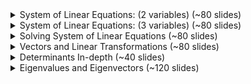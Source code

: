 <details>
    <summary>System of Linear Equations: (2 variables) (~80 slides)</summary>
    <br>
    <img src="slides/C1_W1/001.png">
    <img src="slides/C1_W1/002.png">
    <img src="slides/C1_W1/003.png">
    <img src="slides/C1_W1/004.png">
    <img src="slides/C1_W1/005.png">
    <img src="slides/C1_W1/006.png">
    <img src="slides/C1_W1/007.png">
    <img src="slides/C1_W1/008.png">
    <img src="slides/C1_W1/009.png">
    <img src="slides/C1_W1/010.png">
    <img src="slides/C1_W1/011.png">
    <img src="slides/C1_W1/012.png">
    <img src="slides/C1_W1/013.png">
    <img src="slides/C1_W1/014.png">
    <img src="slides/C1_W1/015.png">
    <img src="slides/C1_W1/016.png">
    <img src="slides/C1_W1/017.png">
    <img src="slides/C1_W1/018.png">
    <img src="slides/C1_W1/019.png">
    <img src="slides/C1_W1/020.png">
    <img src="slides/C1_W1/021.png">
    <img src="slides/C1_W1/022.png">
    <img src="slides/C1_W1/023.png">
    <img src="slides/C1_W1/024.png">
    <img src="slides/C1_W1/025.png">
    <img src="slides/C1_W1/026.png">
    <img src="slides/C1_W1/027.png">
    <img src="slides/C1_W1/028.png">
    <img src="slides/C1_W1/029.png">
    <img src="slides/C1_W1/030.png">
    <img src="slides/C1_W1/031.png">
    <img src="slides/C1_W1/032.png">
    <img src="slides/C1_W1/033.png">
    <img src="slides/C1_W1/034.png">
    <img src="slides/C1_W1/035.png">
    <img src="slides/C1_W1/036.png">
    <img src="slides/C1_W1/037.png">
    <img src="slides/C1_W1/038.png">
    <img src="slides/C1_W1/039.png">
    <img src="slides/C1_W1/040.png">
    <img src="slides/C1_W1/041.png">
    <img src="slides/C1_W1/042.png">
    <img src="slides/C1_W1/043.png">
    <img src="slides/C1_W1/044.png">
    <img src="slides/C1_W1/045.png">
    <img src="slides/C1_W1/046.png">
    <img src="slides/C1_W1/047.png">
    <img src="slides/C1_W1/048.png">
    <img src="slides/C1_W1/049.png">
    <img src="slides/C1_W1/050.png">
    <img src="slides/C1_W1/051.png">
    <img src="slides/C1_W1/052.png">
    <img src="slides/C1_W1/053.png">
    <img src="slides/C1_W1/054.png">
    <img src="slides/C1_W1/055.png">
    <img src="slides/C1_W1/056.png">
    <img src="slides/C1_W1/057.png">
    <img src="slides/C1_W1/058.png">
    <img src="slides/C1_W1/059.png">
    <img src="slides/C1_W1/060.png">
    <img src="slides/C1_W1/061.png">
    <img src="slides/C1_W1/062.png">
    <img src="slides/C1_W1/063.png">
    <img src="slides/C1_W1/064.png">
    <img src="slides/C1_W1/065.png">
    <img src="slides/C1_W1/066.png">
    <img src="slides/C1_W1/067.png">
    <img src="slides/C1_W1/068.png">
    <img src="slides/C1_W1/069.png">
    <img src="slides/C1_W1/070.png">
    <img src="slides/C1_W1/071.png">
    <img src="slides/C1_W1/072.png">
    <img src="slides/C1_W1/073.png">
    <img src="slides/C1_W1/074.png">
    <img src="slides/C1_W1/075.png">
    <img src="slides/C1_W1/076.png">
    <img src="slides/C1_W1/077.png">
    <img src="slides/C1_W1/078.png">
    <img src="slides/C1_W1/079.png">
    <img src="slides/C1_W1/080.png">
    <img src="slides/C1_W1/081.png">
</details>
<details>
    <summary>System of Linear Equations: (3 variables) (~80 slides)</summary>
    <br>
    <img src="slides/C1_W1/082.png">
    <img src="slides/C1_W1/083.png">
    <img src="slides/C1_W1/084.png">
    <img src="slides/C1_W1/085.png">
    <img src="slides/C1_W1/086.png">
    <img src="slides/C1_W1/087.png">
    <img src="slides/C1_W1/088.png">
    <img src="slides/C1_W1/089.png">
    <img src="slides/C1_W1/090.png">
    <img src="slides/C1_W1/091.png">
    <img src="slides/C1_W1/092.png">
    <img src="slides/C1_W1/093.png">
    <img src="slides/C1_W1/094.png">
    <img src="slides/C1_W1/095.png">
    <img src="slides/C1_W1/096.png">
    <img src="slides/C1_W1/097.png">
    <img src="slides/C1_W1/098.png">
    <img src="slides/C1_W1/099.png">
    <img src="slides/C1_W1/100.png">
    <img src="slides/C1_W1/101.png">
    <img src="slides/C1_W1/102.png">
    <img src="slides/C1_W1/103.png">
    <img src="slides/C1_W1/104.png">
    <img src="slides/C1_W1/105.png">
    <img src="slides/C1_W1/106.png">
    <img src="slides/C1_W1/107.png">
    <img src="slides/C1_W1/108.png">
    <img src="slides/C1_W1/109.png">
    <img src="slides/C1_W1/110.png">
    <img src="slides/C1_W1/111.png">
    <img src="slides/C1_W1/112.png">
    <img src="slides/C1_W1/113.png">
    <img src="slides/C1_W1/114.png">
    <img src="slides/C1_W1/115.png">
    <img src="slides/C1_W1/116.png">
    <img src="slides/C1_W1/117.png">
    <img src="slides/C1_W1/118.png">
    <img src="slides/C1_W1/119.png">
    <img src="slides/C1_W1/120.png">
    <img src="slides/C1_W1/121.png">
    <img src="slides/C1_W1/122.png">
    <img src="slides/C1_W1/123.png">
    <img src="slides/C1_W1/124.png">
    <img src="slides/C1_W1/125.png">
    <img src="slides/C1_W1/126.png">
    <img src="slides/C1_W1/127.png">
    <img src="slides/C1_W1/128.png">
    <img src="slides/C1_W1/129.png">
    <img src="slides/C1_W1/130.png">
    <img src="slides/C1_W1/131.png">
    <img src="slides/C1_W1/132.png">
    <img src="slides/C1_W1/133.png">
    <img src="slides/C1_W1/134.png">
    <img src="slides/C1_W1/135.png">
    <img src="slides/C1_W1/136.png">
    <img src="slides/C1_W1/137.png">
    <img src="slides/C1_W1/138.png">
    <img src="slides/C1_W1/139.png">
    <img src="slides/C1_W1/140.png">
    <img src="slides/C1_W1/141.png">
    <img src="slides/C1_W1/142.png">
    <img src="slides/C1_W1/143.png">
    <img src="slides/C1_W1/144.png">
    <img src="slides/C1_W1/145.png">
    <img src="slides/C1_W1/146.png">
    <img src="slides/C1_W1/147.png">
    <img src="slides/C1_W1/148.png">
    <img src="slides/C1_W1/149.png">
    <img src="slides/C1_W1/150.png">
    <img src="slides/C1_W1/151.png">
    <img src="slides/C1_W1/152.png">
    <img src="slides/C1_W1/153.png">
    <img src="slides/C1_W1/154.png">
    <img src="slides/C1_W1/155.png">
    <img src="slides/C1_W1/156.png">
    <img src="slides/C1_W1/157.png">
    <img src="slides/C1_W1/158.png">
    <img src="slides/C1_W1/159.png">
    <img src="slides/C1_W1/160.png">
</details>
<details>
    <summary>Solving System of Linear Equations (~80 slides)</summary>
    <br>
    <img src="slides/C1_W2/001.png">
    <img src="slides/C1_W2/002.png">
    <img src="slides/C1_W2/003.png">
    <img src="slides/C1_W2/004.png">
    <img src="slides/C1_W2/005.png">
    <img src="slides/C1_W2/006.png">
    <img src="slides/C1_W2/007.png">
    <img src="slides/C1_W2/008.png">
    <img src="slides/C1_W2/009.png">
    <img src="slides/C1_W2/010.png">
    <img src="slides/C1_W2/011.png">
    <img src="slides/C1_W2/012.png">
    <img src="slides/C1_W2/013.png">
    <img src="slides/C1_W2/014.png">
    <img src="slides/C1_W2/015.png">
    <img src="slides/C1_W2/016.png">
    <img src="slides/C1_W2/017.png">
    <img src="slides/C1_W2/018.png">
    <img src="slides/C1_W2/019.png">
    <img src="slides/C1_W2/020.png">
    <img src="slides/C1_W2/021.png">
    <img src="slides/C1_W2/022.png">
    <img src="slides/C1_W2/023.png">
    <img src="slides/C1_W2/024.png">
    <img src="slides/C1_W2/025.png">
    <img src="slides/C1_W2/026.png">
    <img src="slides/C1_W2/027.png">
    <img src="slides/C1_W2/028.png">
    <img src="slides/C1_W2/029.png">
    <img src="slides/C1_W2/030.png">
    <img src="slides/C1_W2/031.png">
    <img src="slides/C1_W2/032.png">
    <img src="slides/C1_W2/033.png">
    <img src="slides/C1_W2/034.png">
    <img src="slides/C1_W2/035.png">
    <img src="slides/C1_W2/036.png">
    <img src="slides/C1_W2/037.png">
    <img src="slides/C1_W2/038.png">
    <img src="slides/C1_W2/039.png">
    <img src="slides/C1_W2/040.png">
    <img src="slides/C1_W2/041.png">
    <img src="slides/C1_W2/042.png">
    <img src="slides/C1_W2/043.png">
    <img src="slides/C1_W2/044.png">
    <img src="slides/C1_W2/045.png">
    <img src="slides/C1_W2/046.png">
    <img src="slides/C1_W2/047.png">
    <img src="slides/C1_W2/048.png">
    <img src="slides/C1_W2/049.png">
    <img src="slides/C1_W2/050.png">
    <img src="slides/C1_W2/051.png">
    <img src="slides/C1_W2/052.png">
    <img src="slides/C1_W2/053.png">
    <img src="slides/C1_W2/054.png">
    <img src="slides/C1_W2/055.png">
    <img src="slides/C1_W2/056.png">
    <img src="slides/C1_W2/057.png">
    <img src="slides/C1_W2/058.png">
    <img src="slides/C1_W2/059.png">
    <img src="slides/C1_W2/060.png">
    <img src="slides/C1_W2/061.png">
    <img src="slides/C1_W2/062.png">
    <img src="slides/C1_W2/063.png">
    <img src="slides/C1_W2/064.png">
    <img src="slides/C1_W2/065.png">
    <img src="slides/C1_W2/066.png">
    <img src="slides/C1_W2/067.png">
    <img src="slides/C1_W2/068.png">
    <img src="slides/C1_W2/069.png">
    <img src="slides/C1_W2/070.png">
    <img src="slides/C1_W2/071.png">
    <img src="slides/C1_W2/072.png">
    <img src="slides/C1_W2/073.png">
    <img src="slides/C1_W2/074.png">
    <img src="slides/C1_W2/075.png">
    <img src="slides/C1_W2/076.png">
    <img src="slides/C1_W2/077.png">
    <img src="slides/C1_W2/078.png">
</details>
<details>
    <summary>Vectors and Linear Transformations (~80 slides)</summary>
    <br>
    <img src="slides/C1_W3/001.png">
    <img src="slides/C1_W3/002.png">
    <img src="slides/C1_W3/003.png">
    <img src="slides/C1_W3/004.png">
    <img src="slides/C1_W3/005.png">
    <img src="slides/C1_W3/006.png">
    <img src="slides/C1_W3/007.png">
    <img src="slides/C1_W3/008.png">
    <img src="slides/C1_W3/009.png">
    <img src="slides/C1_W3/010.png">
    <img src="slides/C1_W3/011.png">
    <img src="slides/C1_W3/012.png">
    <img src="slides/C1_W3/013.png">
    <img src="slides/C1_W3/014.png">
    <img src="slides/C1_W3/015.png">
    <img src="slides/C1_W3/016.png">
    <img src="slides/C1_W3/017.png">
    <img src="slides/C1_W3/018.png">
    <img src="slides/C1_W3/019.png">
    <img src="slides/C1_W3/020.png">
    <img src="slides/C1_W3/021.png">
    <img src="slides/C1_W3/022.png">
    <img src="slides/C1_W3/023.png">
    <img src="slides/C1_W3/024.png">
    <img src="slides/C1_W3/025.png">
    <img src="slides/C1_W3/026.png">
    <img src="slides/C1_W3/027.png">
    <img src="slides/C1_W3/028.png">
    <img src="slides/C1_W3/029.png">
    <img src="slides/C1_W3/030.png">
    <img src="slides/C1_W3/031.png">
    <img src="slides/C1_W3/032.png">
    <img src="slides/C1_W3/033.png">
    <img src="slides/C1_W3/034.png">
    <img src="slides/C1_W3/035.png">
    <img src="slides/C1_W3/036.png">
    <img src="slides/C1_W3/037.png">
    <img src="slides/C1_W3/038.png">
    <img src="slides/C1_W3/039.png">
    <img src="slides/C1_W3/040.png">
    <img src="slides/C1_W3/041.png">
    <img src="slides/C1_W3/042.png">
    <img src="slides/C1_W3/043.png">
    <img src="slides/C1_W3/044.png">
    <img src="slides/C1_W3/045.png">
    <img src="slides/C1_W3/046.png">
    <img src="slides/C1_W3/047.png">
    <img src="slides/C1_W3/048.png">
    <img src="slides/C1_W3/049.png">
    <img src="slides/C1_W3/050.png">
    <img src="slides/C1_W3/051.png">
    <img src="slides/C1_W3/052.png">
    <img src="slides/C1_W3/053.png">
    <img src="slides/C1_W3/054.png">
    <img src="slides/C1_W3/055.png">
    <img src="slides/C1_W3/056.png">
    <img src="slides/C1_W3/057.png">
    <img src="slides/C1_W3/058.png">
    <img src="slides/C1_W3/059.png">
    <img src="slides/C1_W3/060.png">
    <img src="slides/C1_W3/061.png">
    <img src="slides/C1_W3/062.png">
    <img src="slides/C1_W3/063.png">
    <img src="slides/C1_W3/064.png">
    <img src="slides/C1_W3/065.png">
    <img src="slides/C1_W3/066.png">
    <img src="slides/C1_W3/067.png">
    <img src="slides/C1_W3/068.png">
    <img src="slides/C1_W3/069.png">
    <img src="slides/C1_W3/070.png">
    <img src="slides/C1_W3/071.png">
    <img src="slides/C1_W3/072.png">
    <img src="slides/C1_W3/073.png">
    <img src="slides/C1_W3/074.png">
    <img src="slides/C1_W3/075.png">
    <img src="slides/C1_W3/076.png">
    <img src="slides/C1_W3/077.png">
    <img src="slides/C1_W3/078.png">
    <img src="slides/C1_W3/079.png">
    <img src="slides/C1_W3/080.png">
    <img src="slides/C1_W3/081.png">
    <img src="slides/C1_W3/082.png">
    <img src="slides/C1_W3/083.png">
</details>
<details>
    <summary>Determinants In-depth (~40 slides)</summary>
    <br>
    <img src="slides/C1_W4/001.png">
    <img src="slides/C1_W4/002.png">
    <img src="slides/C1_W4/003.png">
    <img src="slides/C1_W4/004.png">
    <img src="slides/C1_W4/005.png">
    <img src="slides/C1_W4/006.png">
    <img src="slides/C1_W4/007.png">
    <img src="slides/C1_W4/008.png">
    <img src="slides/C1_W4/009.png">
    <img src="slides/C1_W4/010.png">
    <img src="slides/C1_W4/011.png">
    <img src="slides/C1_W4/012.png">
    <img src="slides/C1_W4/013.png">
    <img src="slides/C1_W4/014.png">
    <img src="slides/C1_W4/015.png">
    <img src="slides/C1_W4/016.png">
    <img src="slides/C1_W4/017.png">
    <img src="slides/C1_W4/018.png">
    <img src="slides/C1_W4/019.png">
    <img src="slides/C1_W4/020.png">
    <img src="slides/C1_W4/021.png">
    <img src="slides/C1_W4/022.png">
    <img src="slides/C1_W4/023.png">
    <img src="slides/C1_W4/024.png">
    <img src="slides/C1_W4/025.png">
    <img src="slides/C1_W4/026.png">
    <img src="slides/C1_W4/027.png">
    <img src="slides/C1_W4/028.png">
    <img src="slides/C1_W4/029.png">
    <img src="slides/C1_W4/030.png">
    <img src="slides/C1_W4/031.png">
    <img src="slides/C1_W4/032.png">
    <img src="slides/C1_W4/033.png">
    <img src="slides/C1_W4/034.png">
    <img src="slides/C1_W4/035.png">
    <img src="slides/C1_W4/036.png">
    <img src="slides/C1_W4/037.png">
    <img src="slides/C1_W4/038.png">
    <img src="slides/C1_W4/039.png">
    <img src="slides/C1_W4/040.png">
</details>
<details>
    <summary>Eigenvalues and Eigenvectors (~120 slides)</summary>
    <br>
    <img src="slides/C1_W4/041.png">
    <img src="slides/C1_W4/042.png">
    <img src="slides/C1_W4/043.png">
    <img src="slides/C1_W4/044.png">
    <img src="slides/C1_W4/045.png">
    <img src="slides/C1_W4/046.png">
    <img src="slides/C1_W4/047.png">
    <img src="slides/C1_W4/048.png">
    <img src="slides/C1_W4/049.png">
    <img src="slides/C1_W4/050.png">
    <img src="slides/C1_W4/051.png">
    <img src="slides/C1_W4/052.png">
    <img src="slides/C1_W4/053.png">
    <img src="slides/C1_W4/054.png">
    <img src="slides/C1_W4/055.png">
    <img src="slides/C1_W4/056.png">
    <img src="slides/C1_W4/057.png">
    <img src="slides/C1_W4/058.png">
    <img src="slides/C1_W4/059.png">
    <img src="slides/C1_W4/060.png">
    <img src="slides/C1_W4/061.png">
    <img src="slides/C1_W4/062.png">
    <img src="slides/C1_W4/063.png">
    <img src="slides/C1_W4/064.png">
    <img src="slides/C1_W4/065.png">
    <img src="slides/C1_W4/066.png">
    <img src="slides/C1_W4/067.png">
    <img src="slides/C1_W4/068.png">
    <img src="slides/C1_W4/069.png">
    <img src="slides/C1_W4/070.png">
    <img src="slides/C1_W4/071.png">
    <img src="slides/C1_W4/072.png">
    <img src="slides/C1_W4/073.png">
    <img src="slides/C1_W4/074.png">
    <img src="slides/C1_W4/075.png">
    <img src="slides/C1_W4/076.png">
    <img src="slides/C1_W4/077.png">
    <img src="slides/C1_W4/078.png">
    <img src="slides/C1_W4/079.png">
    <img src="slides/C1_W4/080.png">
    <img src="slides/C1_W4/081.png">
    <img src="slides/C1_W4/082.png">
    <img src="slides/C1_W4/083.png">
    <img src="slides/C1_W4/084.png">
    <img src="slides/C1_W4/085.png">
    <img src="slides/C1_W4/086.png">
    <img src="slides/C1_W4/087.png">
    <img src="slides/C1_W4/088.png">
    <img src="slides/C1_W4/089.png">
    <img src="slides/C1_W4/090.png">
    <img src="slides/C1_W4/091.png">
    <img src="slides/C1_W4/092.png">
    <img src="slides/C1_W4/093.png">
    <img src="slides/C1_W4/094.png">
    <img src="slides/C1_W4/095.png">
    <img src="slides/C1_W4/096.png">
    <img src="slides/C1_W4/097.png">
    <img src="slides/C1_W4/098.png">
    <img src="slides/C1_W4/099.png">
    <img src="slides/C1_W4/100.png">
    <img src="slides/C1_W4/101.png">
    <img src="slides/C1_W4/102.png">
    <img src="slides/C1_W4/103.png">
    <img src="slides/C1_W4/104.png">
    <img src="slides/C1_W4/105.png">
    <img src="slides/C1_W4/106.png">
    <img src="slides/C1_W4/107.png">
    <img src="slides/C1_W4/108.png">
    <img src="slides/C1_W4/109.png">
    <img src="slides/C1_W4/110.png">
    <img src="slides/C1_W4/111.png">
    <img src="slides/C1_W4/112.png">
    <img src="slides/C1_W4/113.png">
    <img src="slides/C1_W4/114.png">
    <img src="slides/C1_W4/115.png">
    <img src="slides/C1_W4/116.png">
    <img src="slides/C1_W4/117.png">
    <img src="slides/C1_W4/118.png">
    <img src="slides/C1_W4/119.png">
    <img src="slides/C1_W4/120.png">
    <img src="slides/C1_W4/121.png">
    <img src="slides/C1_W4/122.png">
    <img src="slides/C1_W4/123.png">
    <img src="slides/C1_W4/124.png">
    <img src="slides/C1_W4/125.png">
    <img src="slides/C1_W4/126.png">
    <img src="slides/C1_W4/127.png">
    <img src="slides/C1_W4/128.png">
    <img src="slides/C1_W4/129.png">
    <img src="slides/C1_W4/130.png">
    <img src="slides/C1_W4/131.png">
    <img src="slides/C1_W4/132.png">
    <img src="slides/C1_W4/133.png">
    <img src="slides/C1_W4/134.png">
    <img src="slides/C1_W4/135.png">
    <img src="slides/C1_W4/136.png">
    <img src="slides/C1_W4/137.png">
    <img src="slides/C1_W4/138.png">
    <img src="slides/C1_W4/139.png">
    <img src="slides/C1_W4/140.png">
    <img src="slides/C1_W4/141.png">
    <img src="slides/C1_W4/142.png">
    <img src="slides/C1_W4/143.png">
    <img src="slides/C1_W4/144.png">
    <img src="slides/C1_W4/145.png">
    <img src="slides/C1_W4/146.png">
    <img src="slides/C1_W4/147.png">
    <img src="slides/C1_W4/148.png">
    <img src="slides/C1_W4/149.png">
    <img src="slides/C1_W4/150.png">
    <img src="slides/C1_W4/151.png">
    <img src="slides/C1_W4/152.png">
    <img src="slides/C1_W4/153.png">
    <img src="slides/C1_W4/154.png">
    <img src="slides/C1_W4/155.png">
    <img src="slides/C1_W4/156.png">
    <img src="slides/C1_W4/157.png">
    <img src="slides/C1_W4/158.png">
    <img src="slides/C1_W4/159.png">
    <img src="slides/C1_W4/160.png">
    <img src="slides/C1_W4/161.png">
    <img src="slides/C1_W4/162.png">
    <img src="slides/C1_W4/163.png">
    <img src="slides/C1_W4/164.png">
    <img src="slides/C1_W4/165.png">
    <img src="slides/C1_W4/166.png">
    <img src="slides/C1_W4/167.png">
    <img src="slides/C1_W4/168.png">
    <img src="slides/C1_W4/169.png">
    <img src="slides/C1_W4/170.png">
    <img src="slides/C1_W4/171.png">
</details>
